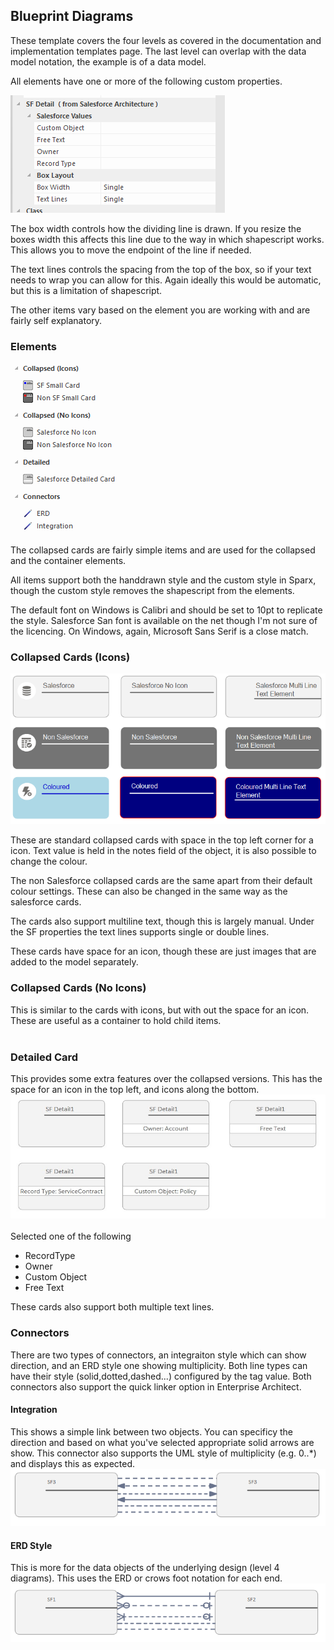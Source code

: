 ## Blueprint Diagrams
These template covers the four levels as covered in the documentation and implementation templates page.  The last level can overlap with the data model notation, the example is of a data model.

All elements have one or more of the following custom properties.

![Custom Properties](/md-images/BlueprintObjectProperties.png)

The box width controls how the dividing line is drawn. If you resize the boxes width this affects this line due to the way in which shapescript works.  This allows you to move the endpoint of the line if needed.

The text lines controls the spacing from the top of the box, so if your text needs to wrap you can allow for this.  Again ideally this would be automatic, but this is a limitation of shapescript.

The other items vary based on the element you are working with and are fairly self explanatory.


### Elements
 ![Toolbox Items](/md-images/toolbox.png)

The collapsed cards are fairly simple items and are used for the collapsed and the container elements.

All items support both the handdrawn style and the custom style in Sparx, though the custom style removes the shapescript from the elements.

The default font on Windows is Calibri and should be set to 10pt to replicate the style.  Salesforce San font is available on the net though I'm not sure of the licencing. On Windows, again, Microsoft Sans Serif is a close match.

### Collapsed Cards (Icons)
<img src="/md-images/CollapsedCardSF.png" >

These are standard collapsed cards with space in the top left corner for a icon.  Text value is held in the notes field of the object, it is also possible to change the colour.

The non Salesforce collapsed cards are the same apart from their default colour settings.  These can also be changed in the same way as the salesforce cards.

The cards also support multiline text, though this is largely manual.  Under the SF properties the text lines supports single or double lines.

These cards have space for an icon, though these are just images that are added to the model separately. 

### Collapsed Cards (No Icons)
This is similar to the cards with icons, but with out the space for an icon.  These are useful as a container to hold child items.
<br><br>


### Detailed Card
This provides some extra features over the collapsed versions.  This has the space for an icon in the top left, and icons along the bottom.
![Toolbox Items](/md-images/SFDetailedCard.jpg)
<br><br>
Selected one of the following
+ RecordType
+ Owner
+ Custom Object
+ Free Text

These cards also support both multiple text lines.

### Connectors
There are two types of connectors, an integraiton style which can show direction, and an ERD style one showing multiplicity. Both line types can have their style (solid,dotted,dashed...) configured by the tag value.  Both connectors also support the quick linker option in Enterprise Architect.

#### Integration
This shows a simple link between two objects.  You can specificy the direction and based on what you've selected appropriate solid arrows are show.  This connector also supports the UML style of multiplicity (e.g. 0..\*) and displays this as expected.
![Toolbox Items](/md-images/IntegrationAssocation.png)

#### ERD Style
This is more for the data objects of the underlying design (level 4 diagrams).  This uses the ERD or crows foot notation for each end.
![Toolbox Items](/md-images/ERDAssocation.png)